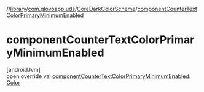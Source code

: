 //[library](../../../index.md)/[com.glovoapp.uds](../index.md)/[CoreDarkColorScheme](index.md)/[componentCounterTextColorPrimaryMinimumEnabled](component-counter-text-color-primary-minimum-enabled.md)

# componentCounterTextColorPrimaryMinimumEnabled

[androidJvm]\
open override val [componentCounterTextColorPrimaryMinimumEnabled](component-counter-text-color-primary-minimum-enabled.md): [Color](https://developer.android.com/reference/kotlin/androidx/compose/ui/graphics/Color.html)
